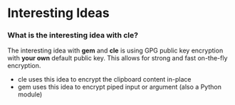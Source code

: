 # Interesting Ideas

### What is the interesting idea with cle?

The interesting idea with **gem** and **cle** is using GPG public key encryption with **your own** default public key. This allows for strong and fast on-the-fly encryption. 

- cle uses this idea to encrypt the clipboard content in-place
- gem uses this idea to encrypt piped input or argument (also a Python module)